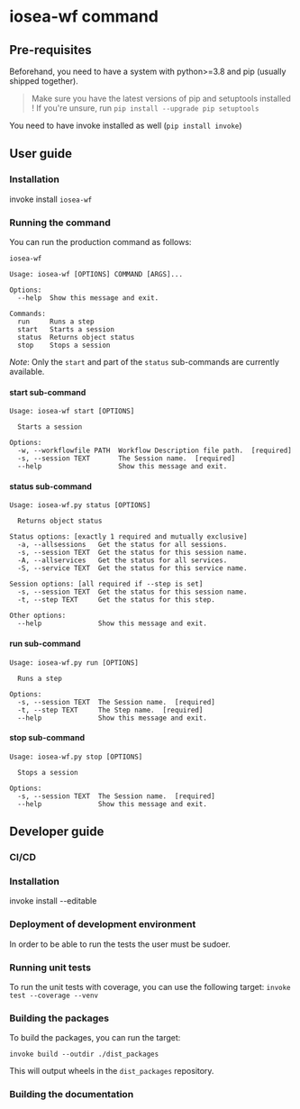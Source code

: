# iosea-wf command

## Pre-requisites

Beforehand, you need to have a system with python>=3.8 and pip (usually shipped together).

> Make sure you have the latest versions of pip and setuptools installed !
> If you're unsure, run `pip install --upgrade pip setuptools`

You need to have invoke installed as well (`pip install invoke`)

## User guide

### Installation

invoke install `iosea-wf`

### Running the command

You can run the production command as follows:

`iosea-wf `

```
Usage: iosea-wf [OPTIONS] COMMAND [ARGS]...

Options:
  --help  Show this message and exit.

Commands:
  run     Runs a step
  start   Starts a session
  status  Returns object status
  stop    Stops a session
```

*Note*: Only the `start` and part of the `status` sub-commands are currently available.

#### start sub-command

```
Usage: iosea-wf start [OPTIONS]

  Starts a session

Options:
  -w, --workflowfile PATH  Workflow Description file path.  [required]
  -s, --session TEXT       The Session name.  [required]
  --help                   Show this message and exit.
```

#### status sub-command

```
Usage: iosea-wf.py status [OPTIONS]

  Returns object status

Status options: [exactly 1 required and mutually exclusive]
  -a, --allsessions   Get the status for all sessions.
  -s, --session TEXT  Get the status for this session name.
  -A, --allservices   Get the status for all services.
  -S, --service TEXT  Get the status for this service name.

Session options: [all required if --step is set]
  -s, --session TEXT  Get the status for this session name.
  -t, --step TEXT     Get the status for this step.

Other options:
  --help              Show this message and exit.
```

#### run sub-command

```
Usage: iosea-wf.py run [OPTIONS]

  Runs a step

Options:
  -s, --session TEXT  The Session name.  [required]
  -t, --step TEXT     The Step name.  [required]
  --help              Show this message and exit.
```

#### stop sub-command

```
Usage: iosea-wf.py stop [OPTIONS]

  Stops a session

Options:
  -s, --session TEXT  The Session name.  [required]
  --help              Show this message and exit.
```

## Developer guide

### CI/CD

### Installation

invoke install --editable

### Deployment of development environment

In order to be able to run the tests the user must be sudoer.
### Running unit tests

To run the unit tests with coverage, you can use the following target:
`invoke test --coverage --venv`

### Building the packages

To build the packages, you can run the target:

`invoke build --outdir ./dist_packages`

This will output wheels in the `dist_packages` repository.

### Building the documentation
